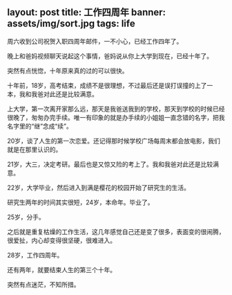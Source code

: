 
layout: post
title: 工作四周年
banner: assets/img/sort.jpg
tags: life
---

周六收到公司祝贺入职四周年邮件，一不小心，已经工作四年了。

晚上和爸妈视频聊天说起这个事情，爸妈说从你上大学到现在，已经十年了。

突然有点恍惚，十年原来真的过的可以很快。

十年前，18岁，高考结束，成绩不是很理想，不过最后还是误打误撞的上了一本，我和我爸对此还是比较满意。

上大学，第一次离开家那么远，那天是我爸送我到的学校，那天到学校的时候已经很晚了，匆匆办完手续。唯一有印象的就是办手续的小姐姐一直念错的名字，把我名字里的“继”念成“续”。

20岁，谈了人生的第一次恋爱。还记得那时候学校广场每周末都会放电影，我们就是在那里认识的。

21岁，大三，决定考研。最后也是又惊又险的考上了。我和我爸对此还是比较满意。

22岁，大学毕业，然后进入到满是樱花的校园开始了研究生的生活。

研究生两年的时间其实很短，24岁，本命年。毕业了。

25岁，分手。

之后就是重复枯燥的工作生活，这几年感觉自己还是变了很多，表面变的很闹腾，很爱扯，内心却变得很坚硬，很难进入。

28岁，工作四周年。

还有两年，就要结束人生的第三个十年。

突然有点迷茫，不知所措。